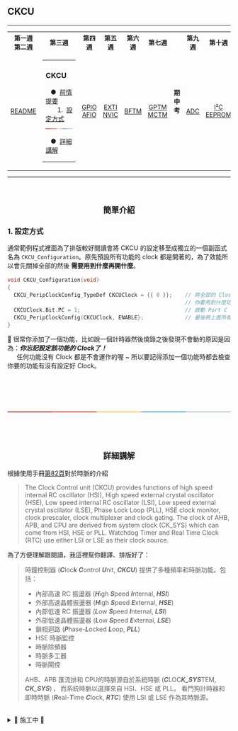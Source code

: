 ## CKCU
<!--table of content-->
<hr>
<table>
<tr></tr>
<th>第一週<br>第二週</th>
<th>第三週</th>
<th>第四週</th>
<th>第五週</th>
<th>第六週</th>
<th>第七週</th>
<th rowspan="2">期<br>中<br>考</th>
<th>第九週</th>
<th>第十週</th>
<th>...</th>
</tr>
<tr>
<td><p align="center"><a href="">README</a></p></td>
<td>
<table><tr><td>

### CKCU
&nbsp;&nbsp;&nbsp;&#9679;&nbsp;&nbsp;[前情提要](#前情提要)<br>
&nbsp;&nbsp;&nbsp;&nbsp;&nbsp;&nbsp;&nbsp;1.&nbsp;&nbsp;[設定方式](#1-設定方式)<br>
<img height="3" width="150" src="../images/ColoredLine.png">

&nbsp;&nbsp;&nbsp;&#9679;&nbsp;&nbsp;[詳細講解](#詳細講解)<br>
</td></tr></table>
</td>
<td><p align="center"><a href="">GPIO<br>AFIO</a></p></td>
<td><p align="center"><a href="">EXTI<br>NVIC</a></p></td>
<td><p align="center"><a href="">BFTM</a></p></td>
<td><p align="center"><a href="">GPTM<br>MCTM</a></p></td>
<td><p align="center"><a href="">ADC</a></p></td>
<td><p align="center"><a href="">I&#0178;C<br>EEPROM</a></p></td>
<td>&nbsp;&nbsp;...&nbsp;&nbsp;</td>
</tr>
</table>
<hr>
<!--/table of content-->
<br>
<h2 align="center"><code>簡單介紹</code></h2>

### 1. 設定方式
通常範例程式裡面為了排版較好閱讀會將 CKCU 的設定移至成獨立的一個副函式名為 `CKCU_Configuration`。原先預設所有功能的 clock 都是開著的，為了效能所以會先關掉全部的然後 **需要用到什麼再開什麼**。
```c
void CKCU_Configuration(void)
{
  CKCU_PeripClockConfig_TypeDef CKCUClock = {{ 0 }};    // 將全部的 Clock 關掉
                                                        // 你要用到什麼功能就在這裡啟用它的 Clock，例如：
  CKCUClock.Bit.PC = 1;                                 // 啟動 Port C 的 Clock
  CKCU_PeripClockConfig(CKCUClock, ENABLE);             // 最後將上面所有的設定寫入
}
```

:blue_book: 很常你添加了一個功能，比如說一個計時器然後燒錄之後發現不會動的原因是因為：***你忘記設定該功能的 Clock了！***<br>
&nbsp;&nbsp;&nbsp;&nbsp;&thinsp;&thinsp;任何功能沒有 Clock 都是不會運作的喔 ~ 所以要記得添加一個功能時都去檢查你要的功能有沒有設定好 Clock。
<br><br><br>

<!-- 
|功能|對應的程式碼|
|---|---|
|Port A| `CKCUClock.Bit.PA = 1`|
|Port B|CKCUClock.Bit.B = 1|
|Port C|CKCUClock.Bit.PC = 1|
|功能|對應的程式碼|
|功能|對應的程式碼|
|功能|對應的程式碼|
|功能|對應的程式碼|
|功能|對應的程式碼|
|功能|對應的程式碼|
 -->
<br><br>
<img src="../images/ColoredLine.png">
<br><br><br><br>
<h2 align="center"><code>詳細講解</code></h2>

根據使用手冊[第82頁]("https://www.holtek.com/documents/10179/e4f15196-0041-4b58-a392-7fd45dcae509#page=82")對於時脈的介紹
> The Clock Control unit (CKCU) provides functions of high speed internal RC oscillator (HSI),
High speed external crystal oscillator (HSE), Low speed internal RC oscillator (LSI), Low speed
external crystal oscillator (LSE), Phase Lock Loop (PLL), HSE clock monitor, clock prescaler,
clock multiplexer and clock gating. The clock of AHB, APB, and CPU are derived from system
clock (CK_SYS) which can come from HSI, HSE or PLL. Watchdog Timer and Real Time Clock
(RTC) use either LSI or LSE as their clock source.

為了方便理解跟閱讀，我這裡幫你翻譯、排版好了：
<br>
> 時鐘控制器 (***C***loc***k*** ***C***ontrol ***U***nit, ***CKCU***) 提供了多種頻率和時脈功能。包括：
> * 內部高速 RC 振盪器 (***H***igh ***S***peed ***I***nternal, ***HSI***)
> * 外部高速晶體振盪器 (***H***igh ***S***peed ***E***xternal, ***HSE***)
> * 內部低速 RC 振盪器 (***L***ow ***S***peed ***I***nternal, ***LSI***)
> * 外部低速晶體振盪器 (***L***ow ***S***peed ***E***xternal, ***LSE***)
> * 鎖相迴路 (***P***hase-***L***ocked ***L***oop, ***PLL***)
> * HSE 時脈監控
> * 時脈除頻器
> * 時脈多工器
> * 時脈閘控
>
> AHB、APB 匯流排和 CPU的時脈源自於系統時脈
 (***C***LOC***K_SYS***TEM, ***CK_SYS***) ， 而系統時脈以選擇來自 HSI、HSE 或 PLL。 看門狗計時器和即時時脈 (***R***eal-***T***ime ***C***lock, ***RTC***) 使用 LSI 或 LSE 作為其時脈源。

<br>
<details>
<summary>&#128679; 施工中 &#128679;</summary>
<br>
<table>
<tr>
<td>
1. <span title="高級高性能匯流排 (Advanced High performance Bus, AHB)">AHB</span>、<span title="高級週邊匯流排 (Advanced Peripheral Bus, APB)">APB</span> 匯流排和 <span title="中央處理器 (Central Processing Unit, CPU)">CPU的時脈源自於系統時脈</span><br>
&nbsp;&nbsp;&nbsp;&nbsp;(<b><i>C</i></b>LOC<b><i>K</i></b>_<b><i>SYS</i></b>TEM, <b><i>CK_SYS</i></b>)&thinsp;，&thinsp;而系統時脈可以選<br>
&nbsp;&nbsp;&nbsp;&nbsp;擇來自 HSI、HSE 或 PLL。
<br><br><br>
2. 看門狗計時器和即時時脈 (<b><i>R</i></b>eal-<b><i>T</i></b>ime <b><i>C</i></b>lock, <b><i>RTC</i></b>)<br>
&nbsp;&nbsp;&nbsp;&nbsp;使用 LSI 或 LSE 作為其時脈源。
</td>
<td>
<img width="400" height="499" src="../images/CKCU.png"><br>
</td>
</tr>
</table>

```
void CKCU_PeripClockConfig(CKCU_PeripClockConfig_TypeDef Clock, ControlStatus Cmd)
{
  u32 uAHBCCR;
  u32 uAPBCCR0;
  u32 uAPBCCR1;

  uAHBCCR  = HT_CKCU->AHBCCR;
  uAPBCCR0 = HT_CKCU->APBCCR0;
  uAPBCCR1 = HT_CKCU->APBCCR1;

  uAHBCCR  &= ~(Clock.Reg[0]);
  uAPBCCR0 &= ~(Clock.Reg[1]);
  uAPBCCR1 &= ~(Clock.Reg[2]);

  if (Cmd != DISABLE)
  {
    uAHBCCR  |= Clock.Reg[0];
    uAPBCCR0 |= Clock.Reg[1];
    uAPBCCR1 |= Clock.Reg[2];
  }

  HT_CKCU->AHBCCR  = uAHBCCR;
  HT_CKCU->APBCCR0 = uAPBCCR0;
  HT_CKCU->APBCCR1 = uAPBCCR1;
}
```

<p align="center"><img src="../images/Test.png"></p>

<br>
</details>